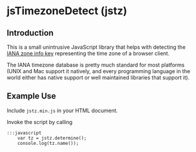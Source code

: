 # jsTimezoneDetect (jstz)

## Introduction

This is a small unintrusive JavaScript library that helps with detecting the [IANA zone info key][1] representing the time zone of a browser client.

The IANA timezone database is pretty much standard for most platforms (UNIX and Mac support it natively, and every programming language in the world either has native support or well maintained libraries that support it).

## Example Use

Include `jstz.min.js` in your HTML document. 

Invoke the script by calling

    :::javascript
        var tz = jstz.determine();
        console.log(tz.name()); 

[1]: http://www.iana.org/time-zone